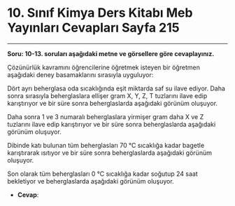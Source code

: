 # 10. Sınıf Kimya Ders Kitabı Meb Yayınları Cevapları Sayfa 215

---

**Soru: 10-13. soruları aşağıdaki metne ve görsellere göre cevaplayınız.**

Çözünürlük kavramını öğrencilerine öğretmek isteyen bir öğretmen aşağıdaki deney basamaklarını sırasıyla uyguluyor:

 Dört ayrı beherglasa oda sıcaklığında eşit miktarda saf su ilave ediyor. Daha sonra sırasıyla beherglaslara ellişer gram X, Y, Z, T tuzlarını ilave edip karıştırıyor ve bir süre sonra beherglaslarda aşağıdaki görünüm oluşuyor.

 Daha sonra 1 ve 3 numaralı beherglaslara yirmişer gram daha X ve Z tuzlarını ilave edip karıştırıyor ve bir süre sonra beherglaslarda aşağıdaki görünüm oluşuyor.

 Dibinde katı bulunan tüm beherglasları 70 °C sıcaklığa kadar bagetle karıştırarak ısıtıyor ve bir süre sonra beherglaslarda aşağıdaki görünüm oluşuyor.

 Son olarak tüm beherglasları 0 °C sıcaklığa kadar soğutup 24 saat bekletiyor ve beherglaslarda aşağıdaki görünüm oluşuyor.

-   **Cevap**: